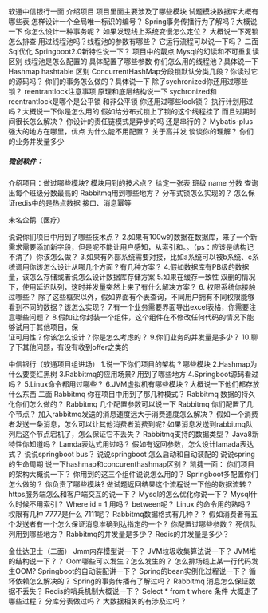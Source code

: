 ### 

软通中信银行一面
介绍项目 项目里面主要涉及了哪些模块
试题模块数据库大概有哪些表
怎样设计一个全局唯一标识的编号？
Spring事务传播行为了解吗？大概说一下
你怎么设计一种事务呢？
如果发现线上系统变慢怎么定位？
大概说一下死锁怎么排查
用过线程池吗？线程池的参数有哪些？ 它运行流程可以说一下吗？
二面
Sql优化
Springboot2.0新特性说一下？
项目中的靓点
Mysql的幻读和不可重复读区别
线程池是怎么配置的 具体配置了哪些参数
你们怎么用的线程池？具体说一下
Hashmap hashtable 区别
ConcurrentHashMap分段锁默认分类几段？你读过它的源码吗？
你们的事务怎么做的？具体说一下
除了sychronized你还用过哪些锁？
reentrantlock注意事项 原理和底层结构说一下
sychronized和reentrantlock是哪个是公平锁 和非公平锁
你还用过哪些lock锁？
执行计划用过吗？大概说一下你是怎么用的
假如给分布式锁上了锁的这个线程挂了 而且过期时间很长怎么解决？
你设计的责任链模式是异步的吗 还是串行的？
Mybatis-plus强大的地方在哪里，优点 为什么能不用配置？
关于高并发 谈谈你的理解？ 你们的业务并发量多少



##### 微创软件：

介绍项目：做过哪些模块? 模块用到的技术点？
给定一张表 班级 name  分数 查询出每个班级分数最高的
Rabbitmq用到哪些地方？
分布式锁怎么实现的？
怎么保证redis中的是热点数据
接口、消息幂等


未名企鹅（医疗）

说说你们项目中用到了哪些技术点？
2.如果有100w的数据在数据库，来了一个新需求需要添加新字段，但是呢不能让用户感知，从索引和。。（ps：应该是结构记不清了）你该怎么做？
3.如果有外部系统需要对接，比如a系统可以被b系统、c系统调用你该怎么设计从哪几个方面？有几种方案？
4.假如数据库有PB级的数据量，该怎么存储或者说怎么设计数据库存储方案
5.如果在缓存一致性 双删的情况下，使用延迟队列，这时并发量突然上来了有什么解决方案？
6. 权限系统你接触过哪些？
除了这些框架以外，假如界面有个表查询，不同用户拥有不同权限能够看到不同的数据？该怎么实现？
7.有一个业务需要界面导出excel表格，你需要注意哪些问题？
8.假如让你封装一个组件，这个组件在不修改任何代码的情况下能够试用于其他项目，保       
证可用性？你该怎么设计？你是怎么考虑的？
9.你们业务的并发量是多少？
10.聊了下其他问题，有没有收到offer之类的

中信银行（软通项目组进场）
1.说一下你们项目的架构？哪些模块
2.Hashmap为什么要变红黑树
3.Rabbitmq的应用场景? 用到了哪些地方
4.Springboot源码看过吗？
5.Linux命令都用过哪些？
6.JVM虚拟机有哪些模块？大概说一下他们都存放什么东西
二面
Rabbitmq 你在项目中用到了那几种模式？
Rabbitmq 数据的持久化你们怎么做的？
Rabbitmq 几个配置参数可以说一下
Rabbitmq 你们配置了几个节点？
加入rabbitmq发送的消息速度远大于消费速度怎么解决？
假如一个消费者发送一条消息，怎么可以让其他消费者消费到呢?
如果消息发送到rabbitmq队列后这个节点宕机了，怎么保证它不丢失？
Rabbitmq支持的数据类型？
Java8新特性你知道吗？
Lamda表达式用过吗？
假如有返回参数，怎么设计lamada表达式？
说说springboot bus？
说说springboot 怎么启动和自动装配的
说说spring的生命周期
说一下hashmap和concurenthashmap区别？
凯捷一面：
你们项目的架构大概说一下？
你用到的这三个组件说说怎么用的？
Springboot多配置你们怎么做的？
你负责了哪些模块? 做试题返回结果这个流程说一下他的数据流转？
https服务端怎么和客户端交互的说一下？
Mysql的怎么优化你说一下？
Mysql什么时候不用索引？
Where id = 1 用吗？ between呢？
Linux 的命令用的熟吗？
权限有几种 7777是什么 7111呢？
Rabbitmq数据格式有几种？？
假如消费者有五个发送者有一个怎么保证消息准确到达指定的一个？
你配置过哪些参数？
死信队列用到哪些地方？
Rabbitmq的并发量是多少？
Redis的并发量是多少？

金仕达卫士（二面）
Jmm内存模型说一下？
JVM垃圾收集算法说一下？
JVM堆的结构说一下？？
Oom哪些可以发生？怎么发生的？
怎么排场线上某一行代码发生OOM?
Springboot的自动装配讲一下？
Spring的bean实例化过程说一下？
循坏依赖怎么解决的？
Spring的事务传播有了解过吗？
Rabbitmq 消息怎么保证数据不丢失？
Redis的哨兵机制大概说一下？
Select * from t where 条件 大概走了哪些过程？
分库分表做过吗？
大数据相关的有涉及过吗？

## 

